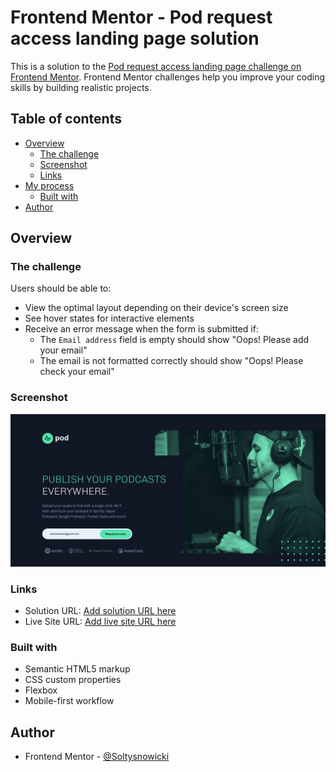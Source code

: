 # Frontend Mentor - Pod request access landing page solution

This is a solution to the [Pod request access landing page challenge on Frontend Mentor](https://www.frontendmentor.io/challenges/pod-request-access-landing-page-eyTmdkLSG). Frontend Mentor challenges help you improve your coding skills by building realistic projects.

## Table of contents

- [Overview](#overview)
  - [The challenge](#the-challenge)
  - [Screenshot](#screenshot)
  - [Links](#links)
- [My process](#my-process)
  - [Built with](#built-with)
- [Author](#author)

## Overview

### The challenge

Users should be able to:

- View the optimal layout depending on their device's screen size
- See hover states for interactive elements
- Receive an error message when the form is submitted if:
  - The `Email address` field is empty should show "Oops! Please add your email"
  - The email is not formatted correctly should show "Oops! Please check your email"

### Screenshot

![](./screenshot.jpg)

### Links

- Solution URL: [Add solution URL here](https://github.com/Soltysnowicki/Pod-request-access-landing-page)
- Live Site URL: [Add live site URL here](https://soltysnowicki.github.io/Pod-request-access-landing-page/)

### Built with

- Semantic HTML5 markup
- CSS custom properties
- Flexbox
- Mobile-first workflow

## Author

- Frontend Mentor - [@Soltysnowicki](https://www.frontendmentor.io/profile/Soltysnowicki)

